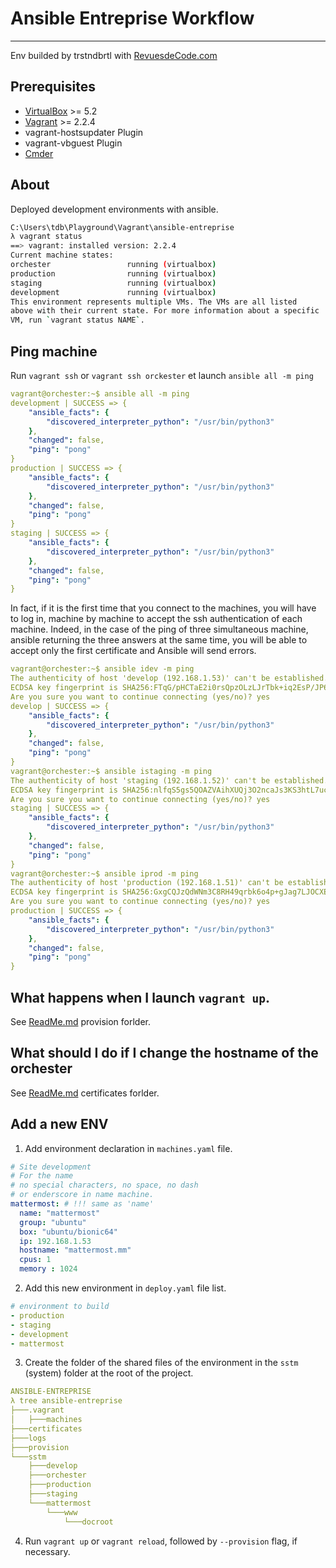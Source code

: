 # Ansible Entreprise Workflow
-------------------------------
Env builded by trstndbrtl with [RevuesdeCode.com](http://revuesdecode.com)

## Prerequisites

- [VirtualBox](https://www.virtualbox.org/) >= 5.2
- [Vagrant](https://www.vagrantup.com/) >= 2.2.4
- vagrant-hostsupdater Plugin
- vagrant-vbguest Plugin
- [Cmder](https://cmder.net/)

## About
Deployed development environments with ansible.

``` bash
C:\Users\tdb\Playground\Vagrant\ansible-entreprise
λ vagrant status
==> vagrant: installed version: 2.2.4
Current machine states:
orchester                 running (virtualbox)
production                running (virtualbox)
staging                   running (virtualbox)
development               running (virtualbox)
This environment represents multiple VMs. The VMs are all listed
above with their current state. For more information about a specific
VM, run `vagrant status NAME`.
```

## Ping machine
Run `vagrant ssh` or `vagrant ssh orckester` et launch `ansible all -m ping`
``` yaml
vagrant@orchester:~$ ansible all -m ping
development | SUCCESS => {
    "ansible_facts": {
        "discovered_interpreter_python": "/usr/bin/python3"
    },
    "changed": false,
    "ping": "pong"
}
production | SUCCESS => {
    "ansible_facts": {
        "discovered_interpreter_python": "/usr/bin/python3"
    },
    "changed": false,
    "ping": "pong"
}
staging | SUCCESS => {
    "ansible_facts": {
        "discovered_interpreter_python": "/usr/bin/python3"
    },
    "changed": false,
    "ping": "pong"
}
```

In fact, if it is the first time that you connect to the machines, you will have to log in, machine by machine to accept the ssh authentication of each machine. Indeed, in the case of the ping of three simultaneous machine, ansible returning the three answers at the same time, you will be able to accept only the first certificate and Ansible will send errors.
``` yaml
vagrant@orchester:~$ ansible idev -m ping
The authenticity of host 'develop (192.168.1.53)' can't be established.
ECDSA key fingerprint is SHA256:FTqG/pHCTaE2i0rsQpzOLzLJrTbk+iq2EsP/JP6uOLQ.
Are you sure you want to continue connecting (yes/no)? yes
develop | SUCCESS => {
    "ansible_facts": {
        "discovered_interpreter_python": "/usr/bin/python3"
    },
    "changed": false,
    "ping": "pong"
}
vagrant@orchester:~$ ansible istaging -m ping
The authenticity of host 'staging (192.168.1.52)' can't be established.
ECDSA key fingerprint is SHA256:nlfqS5gs5QOAZVAihXUQj3O2ncaJs3KS3htL7ucBwHc.
Are you sure you want to continue connecting (yes/no)? yes
staging | SUCCESS => {
    "ansible_facts": {
        "discovered_interpreter_python": "/usr/bin/python3"
    },
    "changed": false,
    "ping": "pong"
}
vagrant@orchester:~$ ansible iprod -m ping
The authenticity of host 'production (192.168.1.51)' can't be established.
ECDSA key fingerprint is SHA256:GxgCQJzQdWNm3C8RH49qrbk6o4p+gJag7LJOCXENed4.
Are you sure you want to continue connecting (yes/no)? yes
production | SUCCESS => {
    "ansible_facts": {
        "discovered_interpreter_python": "/usr/bin/python3"
    },
    "changed": false,
    "ping": "pong"
}
```
## What happens when I launch `vagrant up`.
See [ReadMe.md](/provision/README.md) provision forlder.

## What should I do if I change the hostname of the orchester
See [ReadMe.md](/certificates/README.md) certificates forlder.

## Add a new ENV

1. Add environment declaration in `machines.yaml` file.
``` yaml
# Site development
# For the name
# no special characters, no space, no dash 
# or enderscore in name machine.
mattermost: # !!! same as 'name'
  name: "mattermost"
  group: "ubuntu"
  box: "ubuntu/bionic64"
  ip: 192.168.1.53
  hostname: "mattermost.mm"
  cpus: 1
  memory : 1024
```

2. Add this new environment in `deploy.yaml` file list.
``` yaml
# environment to build
- production
- staging
- development
- mattermost
```

3. Create the folder of the shared files of the environment in the `sstm` (system) folder at the root of the project.
``` yaml
ANSIBLE-ENTREPRISE
λ tree ansible-entreprise
├───.vagrant
│   ├───machines
├───certificates
├───logs
├───provision
└───sstm
    ├───develop
    ├───orchester
    ├───production
    ├───staging
    └───mattermost
        └───www
            └───docroot
```

4. Run `vagrant up` or `vagrant reload`, followed by `--provision` flag, if necessary.
